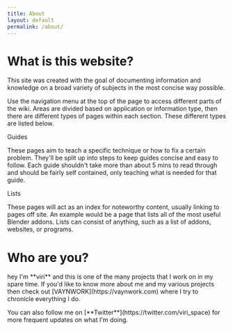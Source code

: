 ```yaml
---
title: About
layout: default
permalink: /about/
---
```


<div class="obj title">
  <h1>What is this website?</h1>
</div>
<div class="obj bg">
  <p>This site was created with the goal of documenting information and knowledge on a broad variety of subjects in the most concise way possible.</p>
  <p>Use the navigation menu at the top of the page to access different parts of the wiki. Areas are divided based on application or information type, then there are different types of pages within each section. These different types are listed below.</p>
</div>

<div class="group-r">
  <div class="obj bg fl-30">
    <p>Guides</p>
    <p>These pages aim to teach a specific technique or how to fix a certain problem. They'll be split up into steps to keep guides concise and easy to follow. Each guide shouldn't take more than about 5 mins to read through and should be fairly self contained, only teaching what is needed for that guide.</p>
  </div>
  <div class="obj bg fl-30">
    <p>Lists</p>
    <p>These pages will act as an index for noteworthy content, usually linking to pages off site. An example would be a page that lists all of the most useful Blender addons. Lists can consist of anything, such as a list of addons, websites, or programs.</p>
  </div>
</div>

<div class="obj title">
  <h1>Who are you?</h1>
</div>
<div class="obj bg">
  <p>hey I'm **viri** and this is one of the many projects that I work on in my spare time. If you'd like to know more about me and my various projects then check out [VAYNWORK](https://vaynwork.com) where I try to chronicle everything I do.</p>
  <p>You can also follow me on [**Twitter**](https://twitter.com/viri_space) for more frequent updates on what I'm doing.</p>
</div>
